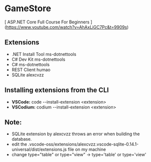 # GameStore

[ ASP.NET Core Full Course For Beginners ] (https://www.youtube.com/watch?v=AhAxLiGC7Pc&t=9909s)

## Extensions
- .NET Install Tool ms-dotnettools
- C# Dev Kit ms-dotnettools
- C# ms-dotnettools
- REST Client humao
- SQLite alexcvzz

## Installing extensions from the CLI
- **VSCode:** code --install-extension \<extension\>
- **VSCodium:** codium --install-extension \<extension\>

## Note: 
- SQLite extension by alexcvzz throws an error when building the database.
- edit the .vscode-oss/extensions/alexcvzz.vscode-sqlite-0.14.1-universal/dist/extensions.js file on my machine
- change type=\"table\" or type=\"view\" -> type='table' or type='view'


